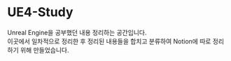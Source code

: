 # UE4-Study
Unreal Engine을 공부했던 내용 정리하는 공간입니다.
<br/>이곳에서 일차적으로 정리한 후 정리된 내용들을 합치고 분류하여 Notion에 따로 정리하기 위해 만들었습니다.
